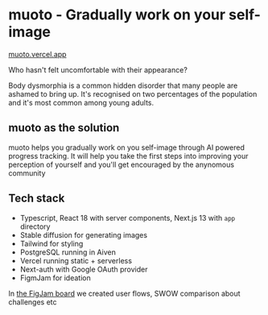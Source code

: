 # muoto - Gradually work on your self-image

[muoto.vercel.app](https://muoto.vercel.app)

Who hasn't felt uncomfortable with their appearance?

Body dysmorphia is a common hidden disorder that many people are ashamed to bring up. It's recognised on two percentages of the population and it's most common among young adults.

## muoto as the solution

muoto helps you gradually work on you self-image through AI powered progress tracking. It will help you take the first steps into improving your perception of yourself and you'll get encouraged by the anynomous community

## Tech stack

- Typescript, React 18 with server components, Next.js 13 with `app` directory
- Stable diffusion for generating images
- Tailwind for styling
- PostgreSQL running in Aiven
- Vercel running static + serverless
- Next-auth with Google OAuth provider
- FigmJam for ideation

In [the FigJam board](https://www.figma.com/file/H66nDqEaomLcOmUuFqia8R/Junction---muoto?node-id=0%3A1) we created user flows, SWOW comparison about challenges etc
